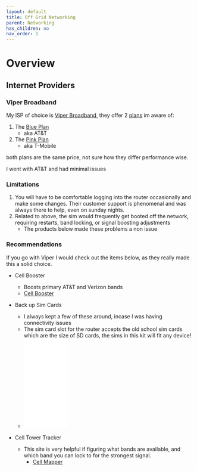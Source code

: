 ```yaml
---
layout: default
title: Off Grid Networking
parent: Networking
has_children: no
nav_order: 1
---
```


# Overview


## Internet Providers

### Viper Broadband

My ISP of choice is [Viper Broadband](https://www.viperbroadband.com/), they offer 2 [plans](https://www.viperbroadband.com/#our-plans) im aware of:
1. The [Blue Plan](https://www.viperbroadband.com/product/blue-plan/)
   - aka AT&T
2. The [Pink Plan](https://www.viperbroadband.com/product/pink-plan/)
   - aka T-Mobile

both plans are the same price, not sure how they differ performance wise.

I went with AT&T and had minimal issues

### Limitations
1. You will have to be comfortable logging into the router occasionally and make some changes. Their customer support is phenomenal and was always there to help, even on sunday nights. 
2. Related to above, the sim would frequently get booted off the network, requiring restarts, band locking, or signal boosting adjustments
   - The products below made these problems a non issue

### Recommendations

If you go with Viper I would check out the items below, as they really made this a solid choice. 

- Cell Booster
  - Boosts primary AT&T and Verizon bands
  - <a target="_blank" href="https://www.amazon.com/gp/product/B07ML28SWS/ref=ppx_yo_dt_b_search_asin_title?ie=UTF8&amp;psc=1&_encoding=UTF8&tag=itsmyfirstn0a-20&linkCode=ur2&linkId=6589347d1344650f492b951498526031&camp=1789&creative=9325">Cell Booster</a>

- Back up Sim Cards
  - I always kept a few of these around, incase I was having connectivity issues
  - The sim card slot for the router accepts the old school sim cards which are the size of SD cards, the sims in this kit will fit any device!
  - <iframe style="width:120px;height:240px;" marginwidth="0" marginheight="0" scrolling="no" frameborder="0" src="//ws-na.amazon-adsystem.com/widgets/q?ServiceVersion=20070822&OneJS=1&Operation=GetAdHtml&MarketPlace=US&source=ac&ref=tf_til&ad_type=product_link&tracking_id=itsmyfirstnam-20&marketplace=amazon&amp;region=US&placement=B071FM63JT&asins=B071FM63JT&linkId=2f08f72d0c7042d8db2cdd7b50fc2a4d&show_border=false&link_opens_in_new_window=false&price_color=333333&title_color=0066c0&bg_color=ffffff">
    </iframe>

- Cell Tower Tracker
  - This site is very helpful if figuring what bands are available, and which band you can lock to for the strongest signal. 
    - [Cell Mapper](https://www.cellmapper.net/map) 